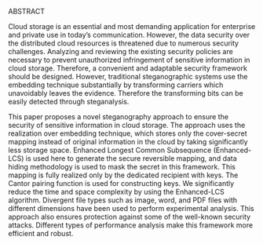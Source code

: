 ABSTRACT 

Cloud storage is an essential and most demanding application for enterprise and private use in today’s communication. However, the data security over the distributed
cloud resources is threatened due to numerous security challenges. Analyzing and reviewing the existing security policies are necessary to prevent unauthorized infringement 
of sensitive information in cloud storage. Therefore, a convenient and adaptable security framework should be designed. However, traditional steganographic systems use the 
embedding technique substantially by transforming carriers which unavoidably leaves the evidence. Therefore the transforming bits can be easily detected through steganalysis. 

This paper proposes a novel steganography approach to ensure the security of sensitive information in cloud storage. The approach uses the realization over embedding technique,
which stores only the cover-secret mapping instead of original information in the cloud by taking significantly less storage space. Enhanced Longest Common Subsequence 
(Enhanced- LCS) is used here to generate the secure reversible mapping, and data hiding methodology is used to mask the secret in this framework. This mapping is fully 
realized only by the dedicated recipient with keys. The Cantor pairing function is used for constructing keys. We significantly reduce the time and space complexity by using
the Enhanced-LCS algorithm. Divergent file types such as image, word, and PDF files with different dimensions have been used to perform experimental analysis. This approach
also ensures protection against some of the well-known security attacks. Different types of performance analysis make this framework more efficient and robust. 
